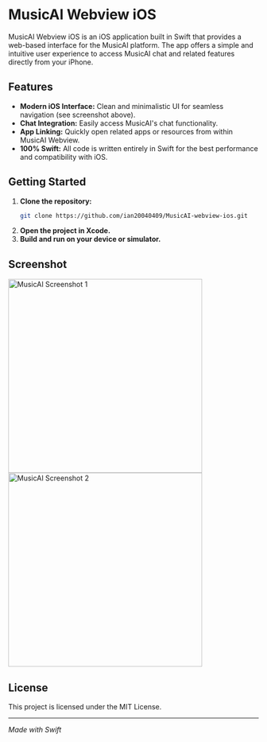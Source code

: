 # MusicAI Webview iOS

MusicAI Webview iOS is an iOS application built in Swift that provides a web-based interface for the MusicAI platform. The app offers a simple and intuitive user experience to access MusicAI chat and related features directly from your iPhone.

## Features

- **Modern iOS Interface:** Clean and minimalistic UI for seamless navigation (see screenshot above).
- **Chat Integration:** Easily access MusicAI's chat functionality.
- **App Linking:** Quickly open related apps or resources from within MusicAI Webview.
- **100% Swift:** All code is written entirely in Swift for the best performance and compatibility with iOS.

## Getting Started

1. **Clone the repository:**
   ```sh
   git clone https://github.com/ian20040409/MusicAI-webview-ios.git
   ```
2. **Open the project in Xcode.**
3. **Build and run on your device or simulator.**

## Screenshot
<p align="left">
  <img src="https://i.meee.com.tw/SgoE3Ql.png" alt="MusicAI Screenshot 1" height="390"/>
  <img src="https://i.meee.com.tw/En8vskJ.png" alt="MusicAI Screenshot 2" height="390"/>
</p>

## License

This project is licensed under the MIT License.

---

*Made with Swift*
